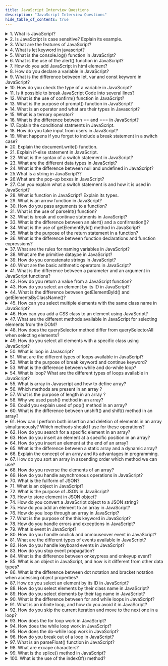 ```yaml
---
title: JavaScript Interview Questions
description: "JavaScript Interview Questions"
hide_table_of_contents: true
---
```


<details>
  <summary>1. What is JavaScript?</summary>

  <p>
  
JavaScript is a dynamic programming language, a scripting language used to develop web applications, games, and more. It allows us to implement dynamic features on web pages that cannot do with just HTML and CSS.

  </p>

</details>

<details>
  <summary>2. Is JavaScript is case sensitive? Explain its example.</summary>

  <p>
  
 Yes , For Ex. Variable names are case-sensitive, which means "name" and "Name" are considered different variables.
  </p>

</details>

<details>
  <summary>3. What are the features of JavaScript?</summary>

  <p>
  
  1. High-Level Language <br/>
  2. Interpreted Language <br/>
  3. Asynchronous Programming <br/>
  4. DOM Manipulation

  </p>

</details>

<details>
    <summary>4. What is let keyword in javascript?</summary>
  <p>
   
1. Let keyword used to declare variables in JavaScript. <br/>

```html
<script>
  let age = 20;
  console.log(age);
</script>
```

In the above example, the `let` is used to declare variable `age`.

2. Variables defined using let Cannot be re-declared within the same scope.

```html
<script>
  let age = 20;
  console.log(age);
  let age = 30;
  console.log(age);
</script>

output : Uncaught SyntaxError: Identifier 'age' has already been declared
```

In the above example, the `age` is used to re-declare in same scope. so it show the error massage .

  </p>

</details>

<details>
  <summary>5. What is the console.log() function in JavaScript?</summary>

  <p>
  
 1. Debugging: You can use it to print variable values, intermediate results, or the flow of your program to the console. This helps you identify and fix issues in your code.
 <br/>
   2. Inspecting Data: You can log the contents of variables, arrays, objects, or any JavaScript data type to examine their values and structures.
  </p>

</details>

<details>
  <summary>6. What is the use of the alert() function in JavaScript?
</summary>

  <p>
  
 The alert() function is a built-in JavaScript function that displays a simple dialog box or popup in the user's web browser with a specified message. This message is often used to convey important information, warnings, or prompts to the user. The user needs to acknowledge the alert by clicking the `OK`` button before they can continue interacting with the web page.
  </p>

</details>

<details>
  <summary> 7. How do you add JavaScript in html element?</summary>

  <p>
 
 You can Add JavaScript in Html elements using script tag.

```html
<script></script>
```

  </p>

</details>

<details>
  <summary>8. How do you declare a variable in JavaScript?</summary>

  <p>
     In JavaScript , you can declare a variable using one of three keywords `var` `let` and `const`. The choice of which keyword to use depends on the variable's intended scope and whether it should be changeable or constant .
  </p>

</details>

<details>
  <summary>9. What is the difference between let, var and const keyword in JavaScript?</summary>

  <p>

## Difference between var, let and const

### var

- The scope of the var variable is the functional scope.

- It can be updated and re-declared in scope.

- It can be declared without initialization.

- It can be accessed without initialization because its default value is undefined.

### let

- Let allow us to declare a variable that is limited to the scope of a block.

- In let first we declare variable and second time we used so there is no need to write second time.

- It can be declared without initialization.

- It cannot accessed without initialization, or a "reference error" will be raised.

### const

- The scope of the const variable is block scope.

- It cannot be updated or re-declared in scope.

- It cannot be accessed without initialization because it cannot be declared without initialization.

</p>

</details>

<details>
  <summary> 10. How do you check the type of a variable in JavaScript?</summary>

  <p>
  
  You can check the type of a variable in JavaScript using the `typeof` operator. The typeof operator returns a string that represents the data type of the operand.

```js
let variable = 42;
console.log(typeof variable); // Output: "number"

let text = "Hello, world!";
console.log(typeof text); // Output: "string"

let isTrue = true;
console.log(typeof isTrue); // Output: "boolean"

let fruits = ["apple", "banana", "cherry"];
console.log(typeof fruits); // Output: "object"
```

  </p>

</details>

<details>
  <summary>11. Is it possible to break JavaScript Code into several lines?
</summary>

  <p>
  "Yes, it's completely possible and often a good idea to divide your JavaScript code into multiple lines. This is done to make your code easier to read and maintain. JavaScript is quite forgiving when it comes to adding line breaks and spaces, so you can structure your code to make it more clear and understandable." 
  </p>

</details>

<details>
  <summary>12. What is the use of confirm() function in JavaScript?</summary>

  <p>
  
 The confirm() function in JavaScript is used to show a pop-up dialog box that asks the user to confirm or cancel an action. It's often used to get the user's consent before proceeding with a certain operation, like deleting a file or submitting a form.
  </p>

</details>

<details>
  <summary>13. What is the purpose of prompt() function in JavaScript?
</summary>

  <p>
  
 prompt() are used to take input from user. in prompt we pass one message that message show in prompt popup.
 </p>

</details>

<details>
  <summary>14. What is an operator and what are their types in Javascript?</summary>

  <p>
  
 Operators are used to perform certain operations on one or more values or variables. <br/> <br/>

Some common types of operators :

> 1. Arithmetic operators (+, -, \*, /). <br/>
> 2. Assignment operators (=, +=, -=, \*=, /=) <br/>
> 3. Increment & Decrement operators <br/>
> 4. Comparison operators (<, >, <=, >=, ==, !=) <br/>
> 5. Logical operators (&& (logical AND), || (logical OR), ! (logical NOT)) <br/>

</p>

</details>

<details>
  <summary>15. What is a ternary operator?</summary>

  <p>
  
 The ternary operator, also known as the conditional operator, It's easy way to write simple conditional expressions. It provides a concise way to evaluate a condition and return one of two values based on whether the condition is true or false. <br/> <br/>
 Syntax :

```js
condition ? expressionIfTrue : expressionIfFalse;
```

</p>

</details>

<details>
  <summary>16. What is the difference between == and === in JavaScript?</summary>

  <p>
  
 The difference between the == and === operator in javascript is that the == operator does the type conversion of the operands before comparison, whereas the === operator compares the values as well as the data types of the operands.
  </p>

</details>

<details>
  <summary>17. Explain the conditional statments in JavaScript.</summary>

  <p>
  
1. The if/else statement is a JavaScript conditional statement that executes a block of code if a specified        condition is true, and if the condition is false, another block of code can be executed. <br/>
2. This statement is part of JavaScript's "Conditional" Statements, which are used to perform different actions based on different conditions

  </p>

</details>

<details>
  <summary>18. How do you take input from users in JavaScript?
</summary>

  <p>
  
To take input from users in JavaScript, you can use the prompt() function. <br/>
For Ex.

```js
let input = prompt("Please enter something:");
console.log("User entered: " + input);
```

</p>

</details>

<details>
  <summary> 19. What happens if you forget to include a break statement in a switch case?</summary>

  <p>
  
If you forget to include a break statement in a switch case in JavaScript, the code will continue to execute subsequent case statements .

```js
let fruit = "apple";
switch (fruit) {
 case "apple":
   console.log("It's an apple.");
 // No break statement
 case "banana":
   console.log("It's a banana.");
   break;
 case "cherry":
   console.log("It's a cherry.");
   break;
 default:
   console.log("It's something else.");
   break;
}

Output : It's an apple.
It's a banana.

```

In above example notice that after the first matching case ("apple"), it continues to execute the code in the next case ("banana") because there is no break statement between them. It only stops when it encounters a break statement or reaches the end of the switch statement.

  </p>

</details>

<details>
  <summary>20. Explain the document.write() function.</summary>

  <p>
  
1. document: This is a built-in object in JavaScript that represents the web page/document. <br/>
2. write(): This is a method of the document object. It allows you to write content directly to the HTML document.

</p>

</details>

<details>
  <summary> 21. Explain if-else statement in JavaScript.</summary>

  <p>
        In the if-else statement executes one block of code if the condition is true and a different block if the condition is false.  
  </p>

</details>

<details>
  <summary>22. What is the syntax of a switch statement in JavaScript?</summary>

<p> Syntax

```js
switch (expression) {
  case value1:
    // Code to be executed if expression matches value1
    break;
  case value2:
    // Code to be executed if expression matches value2
    break;
  case value3:
    // Code to be executed if expression matches value3
    break;
  default:
    // Code to be executed if expression doesn't match any of the values
    break;
}
```

</p>

</details>

 <details>
  <summary>23. What are the different data types in JavaScript?</summary>

  <p>### 1. String

A string is a data type used to represent textual data. It consists of a sequence of characters enclosed within single ('') or double ("") quotation marks.

Example :

"Hello, I'm a string"

'Hello, How are you...'

### 2. Int

Integers are whole numbers without decimal points.

Example :

123456

### 3. Float

Floats are numbers with decimal points.

8793.90

### 4. Boolean

A boolean represents one of two possible values: true or false.

true or false

  </p>

</details>

<details>
  <summary>24. What is the difference between null and undefined in JavaScript?</summary>

  <p>
  
 1. undefined:

undefined represents a variable that has been declared but has not been assigned any value yet. It is also the default value of function parameters that are not provided when a function is called.

```js
let x;
console.log(x); // undefined
function greet(name) {
  console.log("Hello, " + name);
}
greet(); // Hello, undefined
```

> 2.  null

null is a deliberate assignment to a variable or property indicating the absence of any object value. It represents an intentional absence of any object value or a "no value" value.

```js
let y = null;
console.log(y); // null
```

</p>

</details>

<details>
  <summary>25.What is a string in JavaScript??</summary>

  <p>
  
In JavaScript, a string is a data type used to represent a sequence of characters, such as text. Strings are one of the fundamental data types in JavaScript, and they are used extensively for working with textual data.

  </p>

</details>

 <details>
  <summary>26.What are the pop-up boxes in JavaScript?</summary>

  <p>
  
      In JavaScript, pop-up boxes are dialog boxes or windows that are displayed on the user's screen to interact with them or provide information.
  </p>

</details>

<details>
  <summary>27. Can you explain what a switch statement is and how it is used in JavaScript?</summary>

  <p>
  
A switch statement is a control structure in JavaScript (and many other programming languages) that allows you to evaluate a variable or expression against multiple possible case values. It provides a way to execute different blocks of code based on the value of the variable or expression.<br/><br/>
    Here's how a switch statement works : <br/><br/>
1. The expression is evaluated, and its value is compared to each case value sequentially.

2. If a case value matches the expression, the code block associated with that case is executed. The break statement is used to exit the switch statement after executing the code for the matched case.

3. If none of the case values match the expression, the code block under the default label (if present) is executed. The default case is optional, and it serves as a fallback when no other cases match.

</p>

</details>

<details>
  <summary>28. What is function in JavaScript? Explain its types.</summary>

  <p>
  
A function in JavaScript is a block of code that performs a specific task and can be called or executed multiple times.

Function code block which can be reused to perform a specific task.

> ### 1. Inbuilt
>
> In JavaScript, inbuilt functions already have predefined meanings for various tasks. This means that the meaning is already defined and known to JavaScript.

Example :

alert() : An alert box will be displayed that contains a message along with an OK button.<br/>
prompt() :A prompt box displays an additional input field for the user to provide a value for output.<br/>
console.log() : You can use the browser console to display messages or values.<br/>
parseInt() : Converts a string into an Integer.<br/>
parseFloat() : Converts a string into a Floating-point number.

### 2. User Define

By using the function keyword, to create and define your own functions known as user-defined functions.<br/>
Syntax :

```js
function <function-name> ()
{
    // Block of Code
}
```

  </p>

</details>

<details>
  <summary>29. What is an arrow function in JavaScript?</summary>

  <p>
  
  Arrow functions are a shorter way to write functions in JavaScript. They are especially handy for small, simple functions.<br/>
   syntax : <br/>
   ```js
   const variableName = (paameters) => {
  // function code
};
```

   </p>

</details>

<details>
  <summary>30. How do you pass arguments to a function?</summary>

  <p>
      In JavaScript, you can pass arguments to a function when you call it. Arguments are values or expressions that you provide to the function, and the function can use these arguments to perform some actions or calculations.
  </p>

</details>

<details>
  <summary>31. What is the use of parseInt() function?</summary>

  <p>
      The parseInt() function is a JavaScript function that is used to parse a string and convert it into an integer.
  </p>

</details>

<details>
  <summary>32. What is break and continue statments in JavaScript?</summary>

  <p>
     In JavaScript, break and continue are control flow statements that are used in loops to alter the flow of execution. <br/>  <br/>
        1. break <br/>
         The break statement is used to exit (or "break out of") a loop prematurely. It is typically used within for, while, or do...while loops to terminate the loop's execution. <br/>
         When break is encountered, the loop in which it resides is immediately terminated, and program control moves to the first statement after the loop. <br/> <br/>
         2. continue  <br/>
         The continue statement is used to skip the current iteration of a loop and move to the next iteration. <br/>
     It is often used when a certain condition is met, and you want to skip the current iteration but continue with the rest of the loop.
  </p>

</details>

<details>
  <summary>33. What is the difference between an alert() and a confirmation()?</summary>

  <p>
     1. alert() Function:<br/>
            The alert() function is used to display a simple dialog box with a message to the user. It's typically used to show a message or information to the user.<br/> <br/>
            
     2. confirm() Function:<br/>
            The confirm() function is used to display a dialog box with a message and two buttons: "OK" and "Cancel." It's typically used to ask the user for a yes/no or OK/cancel decision.    
  </p>

</details>

<details>
  <summary>34. What is the use of getElementById() method in JavaScript?</summary>

  <p>
     In JavaScript used to access and manipulate elements in a web pages Document Object Model (DOM). It allows you to select an HTML element by its unique id attribute, which should be assigned to the element in the HTML markup.
  </p>

</details>

<details>
  <summary>35. What is the purpose of the return statement in a function?</summary>

  <p>
     The return statement causes the function to stop executing and to return the value of its expression .

  </p>

</details>

<details>
  <summary>36. What is the difference between function declarations and function expressions?</summary>

   <p>
    1. Function Declaration  <br/>
      To declare a function, you use the function keyword and specify a name for the function.<br/><br/>
      2. Function Expression  <br/>
Here, you create a function expression and assign it to a variable that can be called.
  </p>

</details>

<details>
  <summary>37. What are the rules for naming variables in JavaScript?</summary>

  <p>
          Rules to declare variables: <br/>  <br/>
         1. Use letters a-z, A-Z, digits 0-9, and underscore _.  <br/>
         2. Variables cannot start with numbers.  <br/>
         3. Variable names cannot be reserved keywords.  <br/>
         4. Variable names are case-sensitive, which means name and Name are considered different variables.

  </p>

 </details>

<details>
  <summary>38. What are the primitive dataype in JavaScript?</summary>

  <p>
     1. String  <br/>
     A string is a data type used to represent textual data. It consists of a sequence of characters enclosed within single ('') or double ("") quotation marks.  <br/> <br/>
     2 . Int  <br/>
     Integers are whole numbers without decimal points. <br/> <br/>
     3. Float <br/>
     Floats are numbers with decimal points. <br/> <br/>
     4. Boolean <br/>
     A boolean represents one of two possible values: true or false.
  </p>

</details>

<details>
  <summary>39. How do you concatenate strings in JavaScript?</summary>

  <p>
     You can use the + operator to concatenate strings together. When the + operator is used with strings, it joins them together.

  </p>

</details>

<details>
  <summary>40. What are the basic arithmetic operators in JavaScript?</summary>

  <p>
     Arithmetic operators for performing mathematical operations on numeric values.  <br/> <br/>
    1. Addition (+): Used to add two or more numbers or concatenate strings. <br/>
    2. Subtraction (-): Used to subtract one number from another. <br/>
    3. Multiplication (*): Used to multiply two numbers. <br/>
    4. Division (/): Used to divide one number by another. <br/>
    5. Modulus (%): Used to find the remainder of the division of one number by another.

  </p>

</details>

<details>
  <summary>41. What is the difference between a parameter and an argument in JavaScript functions?</summary>

  <p>
    1. Parameter: <br/> <br/>
    A parameter is a variable or a named placeholder in the function definition. It's a part of the function's signature, and it serves as a way to receive input data when the function is called.
    Parameters are defined in the function declaration and are enclosed in parentheses. They act as local variables within the function and represent the values that the function expects to receive when it's called.
    <br/> <br/>
    2. Argument: <br/> <br/>
    An argument is an actual value or expression that you pass to a function when you call it. These values are provided within the parentheses when invoking the function.
    Arguments are the data you supply to the function for the parameters to use.
  </p>

</details>

<details>
  <summary>42. How do you return a value from a JavaScript function?
</summary>

  <p>
     In JavaScript, you can return a value from a function using the return statement. The return statement is followed by an expression or a value that you want to pass back as the result of the function.

  </p>

</details>

<details>
  <summary>43. How do you select an element by its ID in JavaScript?</summary>

  <p>
     In JavaScript, you can select an HTML element by its ID using the getElementById method, which is a part of the Document Object Model (DOM).

     ```html
     <!DOCTYPE html>
     <html>
      <head>
      <title>document</title>
      </head>
         <body>
             <div id="mydiv">
        <p>This is  div with  ID.</p>
             </div>

              <script>
         var myElement = document.getElementById("mydiv");


           myElement.style.backgroundColor = "lightblue";
              myElement.innerHTML = "Content changed using JavaScript";
               </script>
              </body>
             </html>

     ```

</p>

</details>

<details>
  <summary>44. What is the difference between getElementById() and getElementsByClassName()?</summary>

  <p>
     1. getElementById(): <br/><br/>
This method is used to select a single HTML element with a specific id attribute. Since id attributes must be unique on a page, getElementById() returns only one element .<br/><br/>
     2.  getElementsByClassName(): <br/><br/>
         This method is used to select multiple HTML elements that pass the same class attribute. 
  </p>

</details>

<details>
  <summary>45. How can you select multiple elements with the same class name in JavaScript?</summary>

  <p>
    getElementsByClassName(): <br/>

The getElementsByClassName() method returns a live HTMLCollection of elements with the specified class name. You can access the elements by their index within the collection.

  </p>

</details>

<details>
  <summary>46. How can you add a CSS class to an element using JavaScript?</summary>
      Get a reference to the HTML element that you want to add a class to. You can do this by selecting the element using JavaScript,<br/>
       for example : <br/> by using document.getElementById, document.querySelector, or any other method that suits your needs.<br/><br/>
       Use the classList property to add the CSS class to the element. The classList property has several methods for manipulating classes, with add being used to add a class.

  <p>
    
  </p>

</details>

<details>
  <summary>47. What are the different methods available in JavaScript for selecting elements from the DOM?</summary>

  <p>
   
   getElementById – search element by element_id <br/>
   getElementsByTagName – search element by tag name (e.g., span, div)<br/>
   getElementsByClassName – search element by class name

  </p>

</details>

<details>
  <summary>48. How does the querySelector method differ from querySelectorAll when selecting elements?</summary>

  <p>
   The querySelector and querySelectorAll methods are used for selecting elements in the Document Object Model (DOM) in JavaScript, but they differ in terms of the number of elements they select and return.<br/><br/>
   1.querySelector:<br/>
   Selects a single element: querySelector is used to select the first element that matches the specified CSS selector.
   Returns a single element: It returns the first matched element or null if no element matches the selector.<br/><br/>
   2. querySelectorAll:
   Selects multiple elements: querySelectorAll is used to select all elements that match the specified CSS selector.
   Returns a NodeList: It returns a NodeList, which is a collection of elements, even if there's only one match. You can iterate through the NodeList using methods like forEach or by index to access individual elements.  
  </p>
</details>

<details>
  <summary> 49. How do you select all elements with a specific class using JavaScript?</summary>

  <p>
   To select all elements with a specific class using JavaScript, you can use the document.querySelectorAll method.

  </p>

</details>

<details>
  <summary>50. What is loop in Javascript?</summary>

  <p>
  In JavaScript, a loop is a control structure that allows you to repeatedly execute a block of code. Loops are essential for performing tasks like iterating over arrays, processing lists of data, and executing code multiple times until a certain condition is met.

  </p>

</details>

 <details>
  <summary>51. What are the different types of loops available in JavaScript?
</summary>

  <p>
   In JavaScript, there are several types of loops that are commonly used for iterating over data or executing a block of code repeatedly.<br/><br/>
   1. for loop: <br/> A standard loop that repeats until a specified condition evaluates to false. This loop is often used when the number of iterations is known.
   <br/> <br/>
   2. while loop: <br/> This loop repeats as long as a specified condition evaluates to true. It is commonly used when the number of iterations is not known beforehand. <br/> <br/>
   3. do-while loop:  <br/> Similar to the while loop, but the code block is executed at least once before the condition is checked.


  </p>

</details>

<details>
  <summary>52. What is the purpose of break keyword and continue keyword?</summary>

  <p>
  The break and continue keywords are used within loops to control the flow of the loop execution. <br/> <br/>
  1. Break : The break statement is used to immediately terminate a loop. When the break statement is encountered inside a loop.  <br/> <br/>
  2. continue: The continue statement is used to skip the current iteration of a loop and continue with the next iteration.

  </p>

</details>

<details>
  <summary> 53. What is the difference between while and do-while loop?</summary>

  <p>
   1. while loop:<br/> In a while loop, the condition is evaluated before the execution of the loop's body. If the condition is false initially, the loop's body will never be executed.<br/><br/>
   2. Do-While: <br/> In a do-while loop, the condition is evaluated after the execution of the loop's body. This guarantees that the loop's body will execute at least once, even if the condition is initially false.

  </p>

</details>

<details>
  <summary>54. What is loop? What are the different types of loops available in JavaScript?</summary>

  <p>
   In JavaScript, there are several types of loops that are commonly used for iterating over data or executing a block of code repeatedly.<br/><br/>
   1. for loop: <br/> A standard loop that repeats until a specified condition evaluates to false. This loop is often used when the number of iterations is known.
   <br/> <br/>
   2. while loop: <br/> This loop repeats as long as a specified condition evaluates to true. It is commonly used when the number of iterations is not known beforehand. <br/> <br/>
   3. do-while loop:  <br/> Similar to the while loop, but the code block is executed at least once before the condition is checked.

  </p>

</details>

<details>
  <summary>55. What is array in Javascript and how to define array?</summary>

  <p>
   In JavaScript, an array is a special variable that is used to store multiple values in a single variable.

```js
let arr = [1, 2, 3, 4, 5];
```

  </p>

</details>

 <details>
  <summary>56. Which methods are present in an array ?</summary>

  <p>
   1. push()<br/>
   2. pop()<br/>
   3. unshift()<br/>
   4. shift()<br/>
   5. splice()<br/>
   6. length<br/>
   7. join()<br/>
   8. sort<br/>
   9. indexOf()<br/>
  10. reverse()<br/>

  </p>

</details>

<details>
  <summary>57. What is the purpose of length in an array ?</summary>

  <p>
   To count total elements in the array. <br/>

```js
let marks = [50, 45, 30, 20, 10];
marks.length;

output: 5;
```

  </p>

</details>

<details>
  <summary>58. Why we used push() method in an array?</summary>

  <p>
   To add element from the end of array.

  </p>

</details>

<details>
  <summary>59. Could you explain used of pop() method in an array?</summary>

  <p>
   To remove element from the end of array.

  </p>

</details>

<details>
  <summary>60. What is the difference between unshift() and shift() method in an array?
</summary>

  <p>
   1. unshift() : <br/>
   To insert element from the start of array. <br/> <br/>
   2. shift() :<br/>
   To delete elements from the start of array.

  </p>

</details>

<details>
  <summary>61. How can I perform both insertion and deletion of elements in an array simultaneously? Which methods should I use for these operations?
</summary>

  <p>
   splice() method in JavaScript is used to change the contents of an array by removing or replacing existing elements and adding new elements in place .

  </p>

</details>

<details>
  <summary>62. How do you search for a specific element in an array?
</summary>

  <p>
    The indexOf() method returns the first index at which a given element can be found in the array.

  </p>

</details>

<details>
  <summary> 63. How do you insert an element at a specific position in an array?
</summary>

  <p>
   To insert an element at a specific position in a JavaScript array, you can use the splice() method. The splice() method allows you to add or remove elements from an array while specifying the position where you want to insert the new element.

  </p>

</details>

<details>
  <summary>64. How do you insert an element at the end of an array?
</summary>

  <p>
  you can use the push() method to insert an element at the end of an array.
  </p>

</details>

<details>
  <summary>65. What is the difference between a static array and a dynamic array?
</summary>

  <p>
  1. Dynamic Array in JavaScript:<br/>

In JavaScript, arrays are dynamic in nature, meaning they can change in size dynamically during runtime.<br/> <br/> 2. Static Array in JavaScript:

The term "static array" in the context of JavaScript usually refers to arrays that have a fixed size defined at the time of their declaration.

  </p>

</details>

<details>
  <summary>66. Explain the concept of an array and its advantages in programming.
</summary>

  <p>
  An array is a fundamental data structure used for storing and organizing a collection of elements of the same data type. It provides a way to access and manipulate a group of items sequentially using an index.
  </p>

</details>

<details>
  <summary> 67. How do you sort an array in ascending order which method we can use?
</summary>

  <p>
  In JavaScript, you can sort an array in ascending order using the sort() method. 
  </p>

</details>

<details>
  <summary>68. How do you reverse the elements of an array?
</summary>

  <p>
  To reverse the elements of an array in JavaScript, you can use the reverse() method.
  </p>

</details>

<details>
  <summary>69. How do you handle asynchronous operations in JavaScript?</summary>

  <p>
    1. Callbacks: You can use callbacks to handle asynchronous operations. Callbacks are functions that are passed as arguments to other functions and are executed when the asynchronous operation is completed. However, nested callbacks can lead to callback hell, making the code difficult to read and maintain.<br/><br/> 
2. Promises: Promises provide a cleaner way to handle asynchronous operations. They represent a value that might be available now, or in the future, or never. Promises have a chainable syntax that allows you to attach callbacks for successful or failed completion of an asynchronous operation. They help avoid callback hell and make asynchronous code more readable. <br/> <br/>
 3. Async/await: Async/await is a modern syntax for handling asynchronous operations in JavaScript. Async functions enable you to write asynchronous code as if it were synchronous. The async keyword is used to define an asynchronous function, and the await keyword is used to pause the execution of the function until a promise is settled.<br/> <br/>
  
  </p>

</details>

<details>
  <summary>70. What is the fullform of JSON?</summary>

  <p>
  The full form of JSON is "JavaScript Object Notation". 
  </p>

</details>

<details>
  <summary>71. What is an object in JavaScript?</summary>

  <p>
   In JavaScript, an object is a standalone entity, with properties and type. It is similar to real-life objects, which possess properties and behaviors. An object can be created with curly braces {} and can have properties and methods.
  </p>

</details>

<details>
  <summary>72. What is the purpose of JSON in JavaScript?</summary>

  <p>
   In JavaScript, JSON serves the purpose of facilitating data exchange between a server and a web application.
  </p>

</details>

<details>
  <summary>73. How to store element in JSON object?</summary>

  <p>
   To store elements in a JSON object in JavaScript, you typically define key-value pairs within curly braces {}. 
  </p>

</details>

<details>
  <summary>74. How do you convert a JavaScript object to a JSON string?</summary>

  <p>
  In JavaScript, you can convert a JavaScript object to a JSON string using the JSON.stringify() method
   
  </p>

</details>

<details>
  <summary>75. How do you add an element to an array in JavaScript?</summary>

  <p>
   To add an element to  array in JavaScript, you can use push(), unshift() method.
  </p>

</details>

<details>
  <summary>76. How do you loop through an array in JavaScript?</summary>

  <p>
   1. forEach <br/>
   In JavaScript, the forEach() method is used to execute a provided function once for each array element. It is similar to a for loop but provides a more concise and readable way to iterate over elements in an array.<br/><br/>2. Map <br/>
   In JavaScript, the map() method is used to create a new array by applying a function to each element of the original array. It does not change the original array, but it returns a new array with the results of applying the provided function to each element.
  </p>

</details>

<details>
  <summary>77. What is the purpose of the this keyword in JavaScript?</summary>

  <p>
   In JavaScript, the this keyword refers to the object that is executing the current function. It is a fundamental concept in JavaScript and is used to access the current object's properties and methods within a function.
  </p>

</details>

<details>
  <summary>78. How do you handle errors and exceptions in JavaScript?</summary>

  <p>
   In JavaScript, you can handle errors and exceptions using try...catch blocks and the throw statement. This mechanism allows you to control the flow of your program when an error occurs, preventing the script from crashing. Here's how you can use try...catch blocks to handle errors.
  </p>

</details>

<details>
  <summary>79. What is event in JavaScript?
</summary>

  <p>
  event is an action that occurs as a result of user interaction with the web page or the browser. This interaction can include mouse clicks, keyboard actions, or other actions such as the page loading or unloading. Events can be used to trigger functions or scripts that respond to user actions or system events.
   
  </p>

</details>

<details>
  <summary>80. How do you handle onclick and onmouseover event in JavaScript?</summary>

  <p>
    you can handle the onclick and onmouseover events using event handlers or by assigning functions directly to the events. 
  </p>

</details>

<details>
  <summary>81. What are the different types of events available in JavaScript?</summary>

  <p>
     1. onclick: The onclick event in Javascript occurs when the user clicks on an element.<br/>
     2. onchange: The onchange event in JavaScript is triggered when the value of an element or form element is changed by the user.<br/>
     3. onkeypress : The onkeypress event is triggered when a user presses a key on the keyboard.<br/>
     4. onkeydown: The onkeydown event is activated when a key on the keyboard is pressed down.<br/>
     5. onkeyup : The keyup event is triggered when a key on the keyboard is released after being pressed.<br/>
     6. onmouseover: The onmouseover event occurs when the pointer is moved onto an element.<br/>
     7. onmouseout: The onmouseoutevent in JavaScript is triggered when the mouse pointer moves out of an element.<br/>
     8. onmousemove: The onmousemove event is triggered when the mouse pointer moves over an HTML element and generates a continuous stream of events as the mouse moves.<br/>
     9. ondblclick: The ondblclick event is triggered when a user double-clicks on an HTML element.<br/>
     10. onload: When the webpage loads, the onload event is triggered.

  </p>

</details>

<details>
  <summary>82. How do you handle keyboard events in JavaScript?</summary>

  <p>
  The onload event is triggered when a webpage and all its resources have finished loading, including images, scripts, and stylesheets.
   
  </p>

</details>

<details>
  <summary>83. How do you stop event propagation?</summary>

  <p>To stop event propagation in JavaScript, you can use the stopPropagation() method on the event object. This prevents the event from bubbling up the DOM hierarchy, ensuring that it does not trigger any additional event listeners attached to parent elements.
   
  </p>

</details>

<details>
  <summary>84. What is the difference between onkeypress and onkeyup event?</summary>

  <p>
  1. onkeypress:<br/>

The onkeypress event is triggered when a key is pressed down and that key normally produces a character value. It is primarily used for listening to printable characters such as letters or numbers.<br/><br/> 2. onkeyup:<br/>
The onkeyup event is triggered when a key is released after being pressed. It occurs after the onkeypress event and provides information about the key that was released.

  </p>

</details>

<details>
  <summary>85. What is an object in JavaScript, and how is it different from other data types?</summary>

  <p>
   Objects in JavaScript can be compared to real-life objects. They have properties that define their characteristics. These properties can be primitive data types, other objects, or functions.
  </p>

</details>

<details>
  <summary>86. What is the difference between dot notation and bracket notation when accessing object properties?</summary>

  <p>
    1. Dot Notation:<br/>
   Dot notation is used when the property name is known and is a valid identifier meaning it doesn't contain special characters or spaces. It is more concise and easier to read, which makes it preferable when the property name is static and known in advance.<br/><br/>
   2. Bracket Notation:<br/>
   Bracket notation is used when the property name is dynamic, i.e., when it is stored in a variable or when it's a string that might not be a valid identifier. It allows for the use of expressions to dynamically compute the property name at runtime.
  </p>

</details>

<details>
  <summary>87. How do you select an element by its ID in JavaScript?</summary>

  <p>
   you can select an HTML element by its ID using the getElementById method. 
  </p>

</details>

<details>
  <summary>88. How do you select elements by their class name in JavaScript?</summary>

  <p>
   you can use the getElementsByClassName method. 
  </p>

</details>

<details>
  <summary>89. How do you select elements by their tag name in JavaScript?</summary>

  <p>
   you can use the getElementsByTagName method. 
  </p>

</details>

<details>
  <summary>90. What is the difference between for and while loops in JavaScript?</summary>

  <p>
   1. for: <br/>
   The for loop is the most commonly used loop in JavaScript. It iterates over a block of code a specific number of times.<br/><br/>
   2. while: <br/>
   In a while loop, the loop executes as long as the condition is true.
  </p>

</details>

<details>
  <summary>91. What is an infinite loop, and how do you avoid it in JavaScript?</summary>

  <p>
   An infinite loop is a loop that runs indefinitely because its exit condition is never met or there is no exit condition specified. 
  </p>

</details>

<details>
  <summary>92. How do you skip the current iteration and move to the next one in a loop?</summary>

  <p>
  you can use the continue statement to skip the current iteration and continue with the next iteration in a loop. This statement is typically used within loops, such as for loops, while loops, or do-while loops. When the continue statement is encountered, the remaining code within the loop for the current iteration is skipped, and the loop proceeds with the next iteration.
   
  </p>

</details>

<details>
  <summary>93. How does the for loop work in JavaScript?</summary>

  <p>
  1. Initialization: Typically used to initialize the loop counter. It is executed only once before the loop starts.<br/>
2. Condition: The condition is evaluated before each iteration. If it evaluates to true, the loop continues. If it evaluates to false, the loop ends.<br/>
3. Inc/Dec: Executed at the end of each iteration. It can be used to update the loop counter or perform any other necessary actions.
  </p>

</details>

<details>
  <summary>94. How does the while loop work in JavaScript?</summary>

  <p>
   It keeps iterating as long as the condition evaluates to true. Once the condition becomes false, the loop 
  </p>

</details>

<details>
  <summary>95. How does the do-while loop work in JavaScript?</summary>

  <p>It has a similar purpose of executing a block of code repeatedly as long as a specified condition is true. The key difference is that in a do-while loop, the condition is evaluated after the execution of the loop's body. This guarantees that the loop body is executed at least once, even if the condition is initially false.
   
  </p>

</details>

<details>
  <summary>96. How do you break out of a loop in JavaScript?</summary>

  <p>
    you can use the break statement to immediately terminate a loop. When the break statement is encountered inside a loop, the loop stops its execution, and the program control moves to the statement immediately following the loop.<br/>

The break statement can be used with various types of loops such as for, while, and do-while loops. It is commonly used in conjunction with an if statement to terminate the loop when a certain condition is met.

  </p>

</details>

 <details>
  <summary>97. What is an parseFloat() function in JavaScript?</summary>

  <p>
  The parseFloat() function in JavaScript is used to parse a string and return a floating-point number.
   
  </p>

</details>

<details>
  <summary>98. What are excape characters?</summary>

  <p>
   Escape characters are characters in a string that are used to perform specific tasks.
  </p>

</details>

<details>
  <summary>99. What is the splice() method in JavaScript?</summary>

  <p>
   This function can perform insertion and deletion at once.<br/>
   Syntax :

```js
splice(index, no.of elements to delete, elements to insert)
```

  </p>

</details>

 <details>
  <summary>100. What is the use of the indexOf() method?</summary>

  <p>
   indexOf() method is used to find an array of element.
  </p>

</details>
